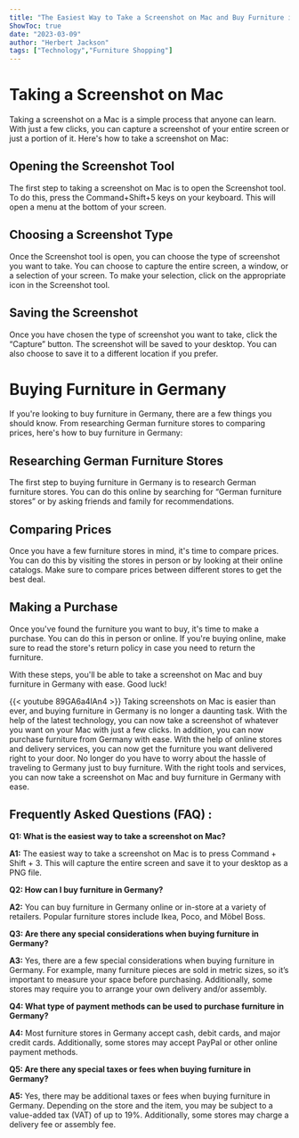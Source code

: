 ```yaml
---
title: "The Easiest Way to Take a Screenshot on Mac and Buy Furniture in Germany!"
ShowToc: true 
date: "2023-03-09"
author: "Herbert Jackson" 
tags: ["Technology","Furniture Shopping"]
---
```

# Taking a Screenshot on Mac

Taking a screenshot on a Mac is a simple process that anyone can learn. With just a few clicks, you can capture a screenshot of your entire screen or just a portion of it. Here's how to take a screenshot on Mac:

## Opening the Screenshot Tool

The first step to taking a screenshot on Mac is to open the Screenshot tool. To do this, press the Command+Shift+5 keys on your keyboard. This will open a menu at the bottom of your screen.

## Choosing a Screenshot Type

Once the Screenshot tool is open, you can choose the type of screenshot you want to take. You can choose to capture the entire screen, a window, or a selection of your screen. To make your selection, click on the appropriate icon in the Screenshot tool.

## Saving the Screenshot

Once you have chosen the type of screenshot you want to take, click the “Capture” button. The screenshot will be saved to your desktop. You can also choose to save it to a different location if you prefer.

# Buying Furniture in Germany

If you're looking to buy furniture in Germany, there are a few things you should know. From researching German furniture stores to comparing prices, here's how to buy furniture in Germany:

## Researching German Furniture Stores

The first step to buying furniture in Germany is to research German furniture stores. You can do this online by searching for “German furniture stores” or by asking friends and family for recommendations.

## Comparing Prices

Once you have a few furniture stores in mind, it's time to compare prices. You can do this by visiting the stores in person or by looking at their online catalogs. Make sure to compare prices between different stores to get the best deal.

## Making a Purchase

Once you've found the furniture you want to buy, it's time to make a purchase. You can do this in person or online. If you're buying online, make sure to read the store's return policy in case you need to return the furniture.

With these steps, you'll be able to take a screenshot on Mac and buy furniture in Germany with ease. Good luck!

{{< youtube 89GA6a4lAn4 >}} 
Taking screenshots on Mac is easier than ever, and buying furniture in Germany is no longer a daunting task. With the help of the latest technology, you can now take a screenshot of whatever you want on your Mac with just a few clicks. In addition, you can now purchase furniture from Germany with ease. With the help of online stores and delivery services, you can now get the furniture you want delivered right to your door. No longer do you have to worry about the hassle of traveling to Germany just to buy furniture. With the right tools and services, you can now take a screenshot on Mac and buy furniture in Germany with ease.

## Frequently Asked Questions (FAQ) :
**Q1: What is the easiest way to take a screenshot on Mac?**

**A1:** The easiest way to take a screenshot on Mac is to press Command + Shift + 3. This will capture the entire screen and save it to your desktop as a PNG file.

**Q2: How can I buy furniture in Germany?**

**A2:** You can buy furniture in Germany online or in-store at a variety of retailers. Popular furniture stores include Ikea, Poco, and Möbel Boss.

**Q3: Are there any special considerations when buying furniture in Germany?**

**A3:** Yes, there are a few special considerations when buying furniture in Germany. For example, many furniture pieces are sold in metric sizes, so it’s important to measure your space before purchasing. Additionally, some stores may require you to arrange your own delivery and/or assembly.

**Q4: What type of payment methods can be used to purchase furniture in Germany?**

**A4:** Most furniture stores in Germany accept cash, debit cards, and major credit cards. Additionally, some stores may accept PayPal or other online payment methods.

**Q5: Are there any special taxes or fees when buying furniture in Germany?**

**A5:** Yes, there may be additional taxes or fees when buying furniture in Germany. Depending on the store and the item, you may be subject to a value-added tax (VAT) of up to 19%. Additionally, some stores may charge a delivery fee or assembly fee.




